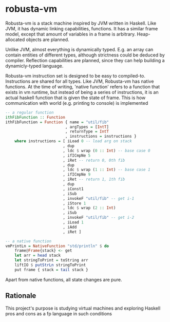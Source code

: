# robusta-vm

Robusta-vm is a stack machine inspired by JVM written in Haskell.
Like JVM, it has dynamic linking capabilities, functions. It has a similar frame model, except that amount of variables in a frame is arbitrary. Heap-allocated objects are planned.

Unlike JVM, almost everything is dynamically typed. E.g. an array can contain entities of different types, although strictness could be deduced by compiler. Reflection capabilities are planned, since they can help building a dynamicly-typed language.

Robusta-vm instruction set is designed to be easy to compiled-to. Instructions are shared for all types. Like JVM, Robusta-vm has native functions. At the time of writing, 'native function' refers to a function that exists in vm runtime, but instead of being a series of instructions, it is an actual haskell function that is given the state of frame. This is how communication with world (e.g. printing to console) is implemented

```haskell
-- a regular function
ithFibFunction :: Function
ithFibFunction = Function { name = "util/fib"
                          , argTypes = [IntT]
                          , returnType = IntT
                          , instructions = instructions }
    where instructions = [ iLoad 0 -- load arg on stack
                         , dup
                         , ldc $ wrap (0 :: Int) -- base case 0
                         , ifICmpNe 5
                         , iRet -- return 0, 0th fib
                         , dup
                         , ldc $ wrap (1 :: Int) -- base case 1
                         , ifICmpNe 9
                         , iRet -- return 1, 1th fib
                         , dup
                         , iConst1
                         , iSub
                         , invokeF "util/fib" -- get i-1
                         , iStore 1
                         , ldc $ wrap (2 :: Int)
                         , iSub
                         , invokeF "util/fib" -- get i-2
                         , iLoad 1
                         , iAdd
                         , iRet ]

-- a native function
vmPrintLn = NativeFunction "std/println" $ do
    frame@Frame{stack} <- get
    let arr = head stack
    let stringToPrint = toString arr
    liftIO $ putStrLn stringToPrint
    put frame { stack = tail stack }
```

Apart from native functions, all state changes are pure.

## Rationale

This project's purpose is studying virtual machines and exploring Haskell pros and cons as a fp language in such conditions
